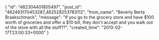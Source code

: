  {
   "id": "482304401805497",
   "post_id": "462493170453287_462528253783112",
   "from_name": "Beverly Berta Braakschmack",
   "message": "If you go to the grocery store and have $100 worth of groceries and offer a $10 bill, they don't accept and you walk out of the store with all the stuff??",
   "created_time": "2013-02-17T23:00:33+0000"
 }
